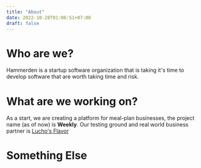 ```yaml
---
title: "About"
date: 2022-10-28T01:06:51+07:00
draft: false
---
```


# Who are we?

Hammerden is a startup software organization that is taking it's time to develop software that are worth taking time and risk. 

# What are we working on?

As a start, we are creating a platform for meal-plan businesses, 
the project name (as of now) is **Weekly**. 
Our testing ground and real world business partner is [Lucho's Flavor](https://facebook.com/luchos.flavor)


# Something Else



